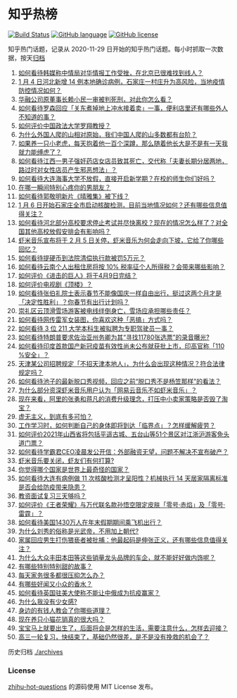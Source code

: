 # 知乎热榜
[![Build Status](https://github.com/ToWeLong/zhihu-hot-questions/workflows/CI/badge.svg)](https://github.com/ToWeLong/zhihu-hot-questions/actions)
[![GitHub language](https://img.shields.io/badge/language-golang-orange.svg)](https://golang.org/)
[![GitHub license](https://img.shields.io/github/license/ToWeLong/zhihu-hot-questions)](https://github.com/ToWeLong/zhihu-hot-questions/blob/main/LICENSE)

知乎热门话题，记录从 2020-11-29 日开始的知乎热门话题。每小时抓取一次数据，按天[归档](./archives)

<!-- BEGIN -->

1. [如何看待韩媒称中情局对华情报工作受挫，在北京已很难找到线人？](https://www.zhihu.com/question/437918712)
1. [1 月 4 日河北新增 14 例本地确诊病例，石家庄一村庄升为高风险，当地疫情防控情况如何？](https://www.zhihu.com/question/437919573)
1. [华融公司原董事长赖小民一审被判死刑，对此你怎么看？](https://www.zhihu.com/question/437997866)
1. [如何看待罗森回应「关东煮掉地上冲水接着卖」一事，便利店里还有哪些外人不知道的事？](https://www.zhihu.com/question/437925753)
1. [如何评价中国政法大学罗翔教授？](https://www.zhihu.com/question/378314247)
1. [为什么外国人爬的山相对原始，我们中国人爬的山多数都有台阶？](https://www.zhihu.com/question/437207687)
1. [如果养一只小老虎，每天抱着他一百个深蹲，那么随着他长大是不是有一天我就力能缚虎了？](https://www.zhihu.com/question/437834455)
1. [如何看待江西一男子强奸药店女店员致其死亡，交代称「夫妻长期分居两地，路过时对女性店员产生邪恶想法」？](https://www.zhihu.com/question/437994247)
1. [如何看待大连海事大学不放假，直接开启新学期？在校的师生你们好吗？](https://www.zhihu.com/question/437968750)
1. [在哪一瞬间特别心疼你的男朋友？](https://www.zhihu.com/question/324723408)
1. [如何看待郭敬明新片《晴雅集》被下线？](https://www.zhihu.com/question/437904154)
1. [1 月 6 日开始石家庄全市启动核酸检测，目前当地情况如何？还有哪些信息值得关注？](https://www.zhihu.com/question/438043907)
1. [如何看待河北部分高校要求停止考试并尽快离校？现在的情况怎么样了？对全国其他高校放假安排会有影响吗？](https://www.zhihu.com/question/437944357)
1. [虾米音乐宣布将于 2 月 5 日关停，虾米音乐为何会走向下坡，它给了你哪些回忆？](https://www.zhihu.com/question/437935314)
1. [如何看待提硬币到法院清偿执行款被罚5万元？](https://www.zhihu.com/question/438011892)
1. [如何看待云南个人出租住房将按 10% 税率征个人所得税？会带来哪些影响？](https://www.zhihu.com/question/438017849)
1. [如何评价《进击的巨人》将于4月9日完结？](https://www.zhihu.com/question/437945582)
1. [如何评价电视剧《顶楼》？](https://www.zhihu.com/question/423817224)
1. [如何看待张伯礼院士表示春节不能像国庆一样自由出行，挺过这两个月才是「决定性胜利」？你春节有出行计划吗？](https://www.zhihu.com/question/437770306)
1. [崇礼区云顶滑雪场游客被电线绊倒身亡，雪场应承担哪些责任？](https://www.zhihu.com/question/437845860)
1. [如何看待网传雷军女装图，你喜欢这种「恶搞」方式吗？](https://www.zhihu.com/question/437790603)
1. [如何看待 3 位 211 大学本科生被拟聘为专职驾驶员一事？](https://www.zhihu.com/question/437948397)
1. [如何看待特朗普要求佐治亚州务卿为其“寻找11780张选票”的录音曝光?](https://www.zhihu.com/question/437803848)
1. [如何看待印度首款国产新冠疫苗有效性尚未公布就获批上市，印高官称「110 %安全」？](https://www.zhihu.com/question/437837761)
1. [天津某公司招聘规定「不招天津本地人」，为什么会出现这种情况？符合法律规定吗？](https://www.zhihu.com/question/437897311)
1. [如何看待池子的最新脱口秀视频，回应之前“脱口秀不是杨笠那样”的看法？](https://www.zhihu.com/question/437882093)
1. [为什么部分资深虾米音乐用户认为「网易云音乐不如虾米音乐」？](https://www.zhihu.com/question/265112354)
1. [现在来看，阿里的张勇和蒋凡的消费升级理念，打压中小卖家策略是否毁了淘宝？](https://www.zhihu.com/question/437709457)
1. [虚无主义，到底有多可怕？](https://www.zhihu.com/question/309651606)
1. [工作学习时，如何判断自己的身体即将到达「临界点」？怎样缓解疲劳？](https://www.zhihu.com/question/437928389)
1. [如何评价2021年山西省将包括平遥古城、五台山等51个景区对江浙沪游客免头道门票？](https://www.zhihu.com/question/437710299)
1. [如何看待学霸君CEO凌晨发公开信：外部融资无望，问题不解决不宣布破产？](https://www.zhihu.com/question/437548111)
1. [虾米音乐要关闭，虾友们有何打算?](https://www.zhihu.com/question/432893433)
1. [你觉得哪个国家是世界上最奇怪的国家？](https://www.zhihu.com/question/391549284)
1. [如何看待大连有病例做 11 次核酸检测才呈阳性？机械执行 14 天居家隔离标准是否会给防疫带来隐患？](https://www.zhihu.com/question/437829990)
1. [教资面试复习三天够吗？](https://www.zhihu.com/question/362470005)
1. [如何评价《王者荣耀》与万代联名款孙悟空限定皮肤「零号·赤焰」及「零号·雷霆」？](https://www.zhihu.com/question/437997882)
1. [如何看待美国1430万人在年末假期期间乘飞机出行？](https://www.zhihu.com/question/437547039)
1. [为什么刘秀的俗称是光武帝，不用加上朝代?](https://www.zhihu.com/question/419782186)
1. [家属回应男生打伤猥亵者被批捕：他最起码是伸张正义，还有哪些信息值得关注？](https://www.zhihu.com/question/437949004)
1. [为什么大众丰田本田等这些销量龙头品牌的车企，就不能好好做内饰呢？](https://www.zhihu.com/question/436310560)
1. [有哪些特别特别甜的故事？](https://www.zhihu.com/question/417468331)
1. [每天家务很多都很压抑怎么办？](https://www.zhihu.com/question/433811511)
1. [有哪些好闻又小众的香水？](https://www.zhihu.com/question/21069312)
1. [如何看待英国驻美大使称不能让中俄成为抗疫赢家？](https://www.zhihu.com/question/437916577)
1. [为什么我没有少女感?](https://www.zhihu.com/question/437488060)
1. [身边的有钱人教会了你哪些道理？](https://www.zhihu.com/question/430653175)
1. [现在养只小猫花销真的很大吗？](https://www.zhihu.com/question/436404862)
1. [宝宝马上就要出生了，后面将会是怎样的生活，需要注意什么，怎样去迎接？](https://www.zhihu.com/question/431746403)
1. [高三一轮复习，快结束了，基础仍然很差，是不是没有挽救的机会了？](https://www.zhihu.com/question/432005028)

<!-- END -->

历史归档 [./archives](./archives)


### License
[zhihu-hot-questions](https://github.com/towelong/zhihu-hot-questions) 的源码使用 MIT License 发布。